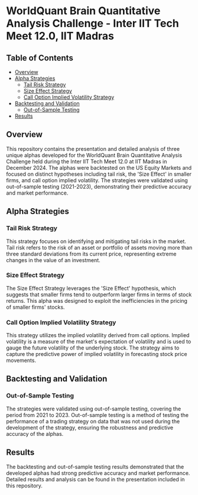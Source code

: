 # WorldQuant Brain Quantitative Analysis Challenge - Inter IIT Tech Meet 12.0, IIT Madras
## Table of Contents

- [Overview](#overview)
- [Alpha Strategies](#alpha-strategies)
  - [Tail Risk Strategy](#tail-risk-strategy)
  - [Size Effect Strategy](#size-effect-strategy)
  - [Call Option Implied Volatility Strategy](#call-option-implied-volatility-strategy)
- [Backtesting and Validation](#backtesting-and-validation)
  - [Out-of-Sample Testing](#out-of-sample-testing)
- [Results](#results)

## Overview

This repository contains the presentation and detailed analysis of three unique alphas developed for the WorldQuant Brain Quantitative Analysis Challenge held during the Inter IIT Tech Meet 12.0 at IIT Madras in December 2024. The alphas were backtested on the US Equity Markets and focused on distinct hypotheses including tail risk, the 'Size Effect' in smaller firms, and call option implied volatility. The strategies were validated using out-of-sample testing (2021-2023), demonstrating their predictive accuracy and market performance.



## Alpha Strategies

### Tail Risk Strategy

This strategy focuses on identifying and mitigating tail risks in the market. Tail risk refers to the risk of an asset or portfolio of assets moving more than three standard deviations from its current price, representing extreme changes in the value of an investment.

### Size Effect Strategy

The Size Effect Strategy leverages the 'Size Effect' hypothesis, which suggests that smaller firms tend to outperform larger firms in terms of stock returns. This alpha was designed to exploit the inefficiencies in the pricing of smaller firms' stocks.

### Call Option Implied Volatility Strategy

This strategy utilizes the implied volatility derived from call options. Implied volatility is a measure of the market's expectation of volatility and is used to gauge the future volatility of the underlying stock. The strategy aims to capture the predictive power of implied volatility in forecasting stock price movements.

## Backtesting and Validation

### Out-of-Sample Testing

The strategies were validated using out-of-sample testing, covering the period from 2021 to 2023. Out-of-sample testing is a method of testing the performance of a trading strategy on data that was not used during the development of the strategy, ensuring the robustness and predictive accuracy of the alphas.

## Results

The backtesting and out-of-sample testing results demonstrated that the developed alphas had strong predictive accuracy and market performance. Detailed results and analysis can be found in the presentation included in this repository.

